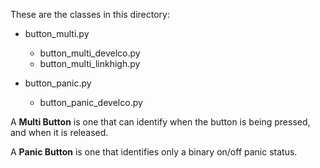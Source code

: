 These are the classes in this directory:

* button_multi.py
    * button_multi_develco.py
    * button_multi_linkhigh.py
    
* button_panic.py
    * button_panic_develco.py
    
A **Multi Button** is one that can identify when the button is being pressed, and when it is released.

A **Panic Button** is one that identifies only a binary on/off panic status.

